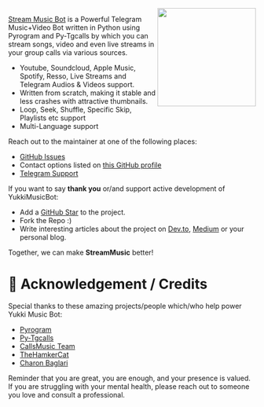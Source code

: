 <img src="https://telegra.ph/file/9ed28afe928ca60073f39.jpg" align="right" width="200" height="200"/>



[Stream Music Bot](https://github.com/BionXP/StreamMusic) is a Powerful Telegram Music+Video Bot written in Python using Pyrogram and Py-Tgcalls by which you can stream songs, video and even live streams in your group calls via various sources.

* Youtube, Soundcloud, Apple Music, Spotify, Resso, Live Streams and Telegram Audios & Videos support.
* Written from scratch, making it stable and less crashes with attractive thumbnails.
* Loop, Seek, Shuffle, Specific Skip, Playlists etc support
* Multi-Language support



Reach out to the maintainer at one of the following places:

- [GitHub Issues](https://github.com/BionXP/StreamMusic/issues/new?assignees=&labels=question&template=SUPPORT_QUESTION.md&title=support%3A+)
- Contact options listed on [this GitHub profile](https://github.com/BionXP)
- [Telegram Support](https://t.me/zennih)

If you want to say **thank you** or/and support active development of YukkiMusicBot:

- Add a [GitHub Star](https://github.com/BionXP/StreamMusic) to the project.
- Fork the Repo :)
- Write interesting articles about the project on [Dev.to](https://dev.to/), [Medium](https://medium.com/) or your personal blog.

Together, we can make **StreamMusic** better!
# 📑 Acknowledgement / Credits

Special thanks to these amazing projects/people which/who help power Yukki Music Bot:

- [Pyrogram](https://github.com/pyrogram/pyrogram)
- [Py-Tgcalls](https://github.com/pytgcalls/pytgcalls)
- [CallsMusic Team](https://github.com/Callsmusic)
- [TheHamkerCat](https://github.com/TheHamkerCat)
- [Charon Baglari](https://github.com/XCBv021)


Reminder that you are great, you are enough, and your presence is valued. If you are struggling with your mental health, please reach out to someone you love and consult a professional.
